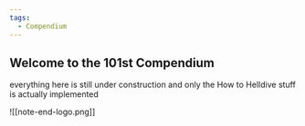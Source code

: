 ```yaml
---
tags:
  - Compendium
---
```

## Welcome to the 101st Compendium

everything here is still under construction and only the How to Helldive stuff is actually implemented


![[note-end-logo.png]]